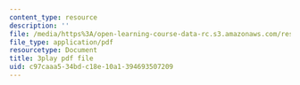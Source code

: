 ```yaml
---
content_type: resource
description: ''
file: /media/https%3A/open-learning-course-data-rc.s3.amazonaws.com/res-18-007-calculus-revisited-multivariable-calculus-fall-2011/c97caaa534bdc18e10a1394693507209_nFf_SJRwfaY.pdf
file_type: application/pdf
resourcetype: Document
title: 3play pdf file
uid: c97caaa5-34bd-c18e-10a1-394693507209
---
```

